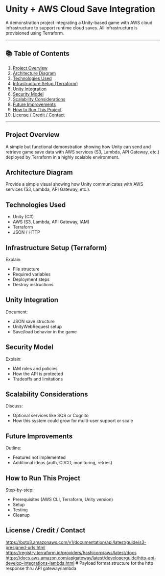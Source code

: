 # Unity + AWS Cloud Save Integration

A demonstration project integrating a Unity-based game with AWS cloud infrastructure to support runtime cloud saves. All infrastructure is provisioned using Terraform.

---

## 📚 Table of Contents

1. [Project Overview](#project-overview)  
2. [Architecture Diagram](#architecture-diagram)  
3. [Technologies Used](#technologies-used)  
4. [Infrastructure Setup (Terraform)](#infrastructure-setup-terraform)  
5. [Unity Integration](#unity-integration)  
6. [Security Model](#security-model)  
7. [Scalability Considerations](#scalability-considerations)  
8. [Future Improvements](#future-improvements)  
9. [How to Run This Project](#how-to-run-this-project)  
10. [License / Credit / Contact](#license--credit--contact)

---

## Project Overview

A simple but functional demonstration showing how Unity can send and retrieve game save data with AWS services (S3, Lambda, API Gateway, etc.) deployed by Terraform in a highly scalable environment.

## Architecture Diagram

Provide a simple visual showing how Unity communicates with AWS services (S3, Lambda, API Gateway, etc.).

## Technologies Used

- Unity (C#)
- AWS (S3, Lambda, API Gateway, IAM)
- Terraform
- JSON / HTTP

## Infrastructure Setup (Terraform)

Explain:
- File structure
- Required variables
- Deployment steps
- Destroy instructions

## Unity Integration

Document:
- JSON save structure
- UnityWebRequest setup
- Save/load behavior in the game

## Security Model

Explain:
- IAM roles and policies
- How the API is protected
- Tradeoffs and limitations

## Scalability Considerations

Discuss:
- Optional services like SQS or Cognito
- How this system could grow for multi-user support or scale

## Future Improvements

Outline:
- Features not implemented
- Additional ideas (auth, CI/CD, monitoring, retries)

## How to Run This Project

Step-by-step:
- Prerequisites (AWS CLI, Terraform, Unity version)
- Setup
- Testing
- Cleanup

## License / Credit / Contact

https://boto3.amazonaws.com/v1/documentation/api/latest/guide/s3-presigned-urls.html
https://registry.terraform.io/providers/hashicorp/aws/latest/docs
https://docs.aws.amazon.com/apigateway/latest/developerguide/http-api-develop-integrations-lambda.html              # Payload format structure for the http response thru API gateway/lambda
